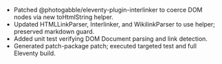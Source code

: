 - Patched @photogabble/eleventy-plugin-interlinker to coerce DOM nodes via new toHtmlString helper.
- Updated HTMLLinkParser, Interlinker, and WikilinkParser to use helper; preserved markdown guard.
- Added unit test verifying DOM Document parsing and link detection.
- Generated patch-package patch; executed targeted test and full Eleventy build.
